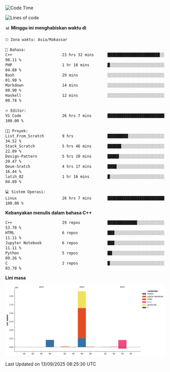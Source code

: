 <!--START_SECTION:waka-->
![Code Time](http://img.shields.io/badge/Code%20Time-474%20hrs%2047%20mins-blue)

![Lines of code](https://img.shields.io/badge/Sejak%20Hello%20World%20aku%20telah%20menulis-2.1%20million%20baris%20kode-blue)

📊 **Minggu ini menghabiskan waktu di** 

```text
🕑︎ Zona waktu: Asia/Makassar

💬 Bahasa: 
C++                      23 hrs 32 mins      ███████████████████████░░   90.11 % 
PHP                      1 hr 16 mins        █░░░░░░░░░░░░░░░░░░░░░░░░   04.88 % 
Bash                     29 mins             ░░░░░░░░░░░░░░░░░░░░░░░░░   01.90 % 
Markdown                 14 mins             ░░░░░░░░░░░░░░░░░░░░░░░░░   00.90 % 
Haskell                  12 mins             ░░░░░░░░░░░░░░░░░░░░░░░░░   00.78 % 

🔥 Editor: 
VS Code                  26 hrs 7 mins       █████████████████████████   100.00 % 

🐱‍💻 Proyek: 
List_From_Scratch        9 hrs               █████████░░░░░░░░░░░░░░░░   34.52 % 
Stack_Scratch            5 hrs 46 mins       ██████░░░░░░░░░░░░░░░░░░░   22.09 % 
Design-Pattern           5 hrs 20 mins       █████░░░░░░░░░░░░░░░░░░░░   20.47 % 
Qeue-Sratch              4 hrs 17 mins       ████░░░░░░░░░░░░░░░░░░░░░   16.44 % 
latih_02                 1 hr 16 mins        █░░░░░░░░░░░░░░░░░░░░░░░░   04.89 % 

💻 Sistem Operasi: 
Linux                    26 hrs 7 mins       █████████████████████████   100.00 % 
```

**Kebanyakan menulis dalam bahasa C++** 

```text
C++                      29 repos            █████████████░░░░░░░░░░░░   53.70 % 
HTML                     6 repos             ███░░░░░░░░░░░░░░░░░░░░░░   11.11 % 
Jupyter Notebook         6 repos             ███░░░░░░░░░░░░░░░░░░░░░░   11.11 % 
Python                   5 repos             ██░░░░░░░░░░░░░░░░░░░░░░░   09.26 % 
C                        2 repos             █░░░░░░░░░░░░░░░░░░░░░░░░   03.70 % 
```



**Lini masa**

![Lines of Code chart](https://raw.githubusercontent.com/yusuf601/yusuf601/main/assets/bar_graph.png)


 Last Updated on 13/09/2025 08:25:30 UTC
<!--END_SECTION:waka-->

